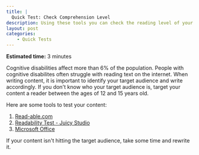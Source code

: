 ```yaml
---
title: |
  Quick Test: Check Comprehension Level
description: Using these tools you can check the reading level of your written content.
layout: post
categories:
    - Quick Tests
---
```


**Estimated time:** 3 minutes

Cognitive disabilities affect more than 6% of the population. People with cognitive disabilites often struggle with reading text on the internet. When writing content, it is important to identify your target audience and write accordingly. If you don't know who your target audience is, target your content a reader between the ages of 12 and 15 years old.

Here are some tools to test your content:

1. [Read-able.com](http://www.read-able.com/)
2. [Readability Test - Juicy Studio](http://juicystudio.com/services/readability.php)
3. [Microsoft Office](http://office.microsoft.com/en-us/word-help/test-your-document-s-readability-HP010148506.aspx)


If your content isn't hitting the target audience, take some time and rewrite it.
